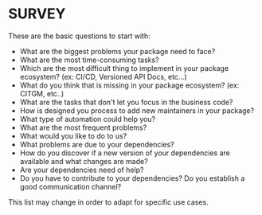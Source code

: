 # SURVEY

These are the basic questions to start with:

+ What are the biggest problems your package need to face?
+ What are the most time-consuming tasks?
+ Which are the most difficult thing to implement in your package ecosystem? (ex: CI/CD, Versioned API Docs, etc...)
+ What do you think that is missing in your package ecosystem? (ex: CITGM, etc..)
+ What are the tasks that don't let you focus in the business code?
+ How is designed you process to add new maintainers in your package?
+ What type of automation could help you?
+ What are the most frequent problems?
+ What would you like to do to us?
+ What problems are due to your dependencies?
+ How do you discover if a new version of your dependencies are available and what changes are made?
+ Are your dependencies need of help? 
+ Do you have to contribute to your dependencies? Do you establish a good communication channel?

This list may change in order to adapt for specific use cases.
